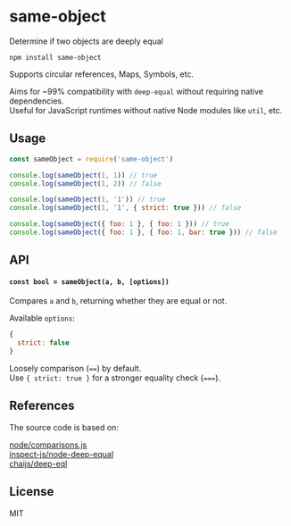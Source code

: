 # same-object

Determine if two objects are deeply equal

```
npm install same-object
```

Supports circular references, Maps, Symbols, etc.

Aims for ~99% compatibility with `deep-equal` without requiring native dependencies.\
Useful for JavaScript runtimes without native Node modules like `util`, etc.

## Usage
``` js
const sameObject = require('same-object')

console.log(sameObject(1, 1)) // true
console.log(sameObject(1, 2)) // false

console.log(sameObject(1, '1')) // true
console.log(sameObject(1, '1', { strict: true })) // false

console.log(sameObject({ foo: 1 }, { foo: 1 })) // true
console.log(sameObject({ foo: 1 }, { foo: 1, bar: true })) // false
```

## API

#### `const bool = sameObject(a, b, [options])`

Compares `a` and `b`, returning whether they are equal or not.

Available `options`:
```js
{
  strict: false
}
```

Loosely comparison (`==`) by default.\
Use `{ strict: true }` for a stronger equality check (`===`).

## References
The source code is based on:

[node/comparisons.js](https://github.com/nodejs/node/blob/2adea16e394448c4c87b0639514f8babbeb7a080/lib/internal/util/comparisons.js)\
[inspect-js/node-deep-equal](https://github.com/inspect-js/node-deep-equal)\
[chaijs/deep-eql](https://github.com/chaijs/deep-eql)

## License
MIT
